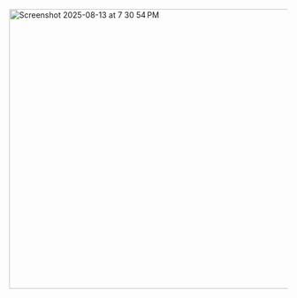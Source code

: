 <img width="736" height="506" alt="Screenshot 2025-08-13 at 7 30 54 PM" src="https://github.com/user-attachments/assets/735e22ee-d29a-4734-8042-04b8116887b2" />
